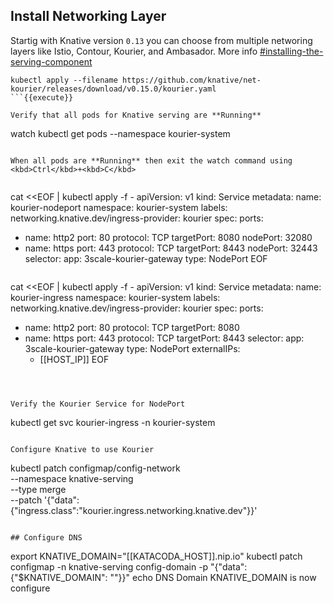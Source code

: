 ## Install Networking Layer

Startig with Knative version `0.13` you can choose from multiple networing layers like Istio, Contour, Kourier, and Ambasador.
More info [#installing-the-serving-component](https://knative.dev/docs/install/any-kubernetes-cluster/#installing-the-serving-component)

```
kubectl apply --filename https://github.com/knative/net-kourier/releases/download/v0.15.0/kourier.yaml
```{{execute}}

Verify that all pods for Knative serving are **Running**
```
watch kubectl get pods --namespace kourier-system
```{{execute interrupt}}

When all pods are **Running** then exit the watch command using <kbd>Ctrl</kbd>+<kbd>C</kbd>


```
cat <<EOF | kubectl apply -f -
apiVersion: v1
kind: Service
metadata:
  name: kourier-nodeport
  namespace: kourier-system
  labels:
    networking.knative.dev/ingress-provider: kourier
spec:
  ports:
  - name: http2
    port: 80
    protocol: TCP
    targetPort: 8080
    nodePort: 32080
  - name: https
    port: 443
    protocol: TCP
    targetPort: 8443
    nodePort: 32443
  selector:
    app: 3scale-kourier-gateway
  type: NodePort
EOF
```{{execute}}

```
cat <<EOF | kubectl apply -f -
apiVersion: v1
kind: Service
metadata:
  name: kourier-ingress
  namespace: kourier-system
  labels:
    networking.knative.dev/ingress-provider: kourier
spec:
  ports:
  - name: http2
    port: 80
    protocol: TCP
    targetPort: 8080
  - name: https
    port: 443
    protocol: TCP
    targetPort: 8443
  selector:
    app: 3scale-kourier-gateway
  type: NodePort
  externalIPs:
    - [[HOST_IP]]
EOF
```{{execute}}



Verify the Kourier Service for NodePort
```
kubectl get svc kourier-ingress -n kourier-system
```{{execute}}

Configure Knative to use Kourier
```
kubectl patch configmap/config-network \
  --namespace knative-serving \
  --type merge \
  --patch '{"data":{"ingress.class":"kourier.ingress.networking.knative.dev"}}'
```{{execute}}

## Configure DNS
```
export KNATIVE_DOMAIN="[[KATACODA_HOST]].nip.io"
kubectl patch configmap -n knative-serving config-domain -p "{\"data\": {\"$KNATIVE_DOMAIN\": \"\"}}"
echo DNS Domain KNATIVE_DOMAIN is now configure
```{{execute}}
